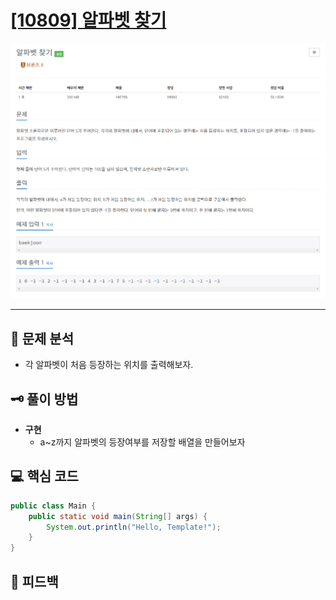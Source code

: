 # [[10809] 알파벳 찾기](https://www.acmicpc.net/problem/10809)

![1.png](img%2F1.png)

***

## 📃 문제 분석

- 각 알파벳이 처음 등장하는 위치를 출력해보자.

## 🗝️ 풀이 방법

- **구현**
  - a~z까지 알파벳의 등장여부를 저장할 배열을 만들어보자

## 💻 핵심 코드

```java
public class Main {
    public static void main(String[] args) {
        System.out.println("Hello, Template!");
    }
}
```

## 📌 피드백

